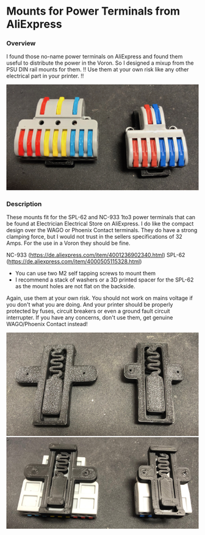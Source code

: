# Mounts for Power Terminals from AliExpress

### Overview
I found those no-name power terminals on AliExpress and found them useful to distribute the power in the Voron.
So I designed a mixup from the PSU DIN rail mounts for them.
!! Use them at your own risk like any other electrical part in your printer. !!

![no-name power terminals](IMG_2334.png)

### Description
These mounts fit for the SPL-62 and NC-933 1to3 power terminals that can be found at Electrician Electrical Store on AliExpress.
I do like the compact design over the WAGO or Phoenix Contact terminals. They do have a strong clamping force, but I would not trust in the sellers specifications of 32 Amps. For the use in a Voron they should be fine.

NC-933 (https://de.aliexpress.com/item/4001236902340.html)
SPL-62 (https://de.aliexpress.com/item/4000505115328.html)

* You can use two M2 self tapping screws to mount them
* I recommend a stack of washers or a 3D printed spacer for the SPL-62 as the mount holes are not flat on the backside.

Again, use them at your own risk. You should not work on mains voltage if you don't what you are doing.
And your printer should be properly protected by fuses, circuit breakers or even a ground fault circuit interrupter.
If you have any concerns, don't use them, get genuine WAGO/Phoenix Contact instead!

![no-name power terminals #1](IMG_2333.png)
![no-name power terminals #2](IMG_2335.png)
